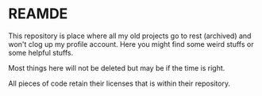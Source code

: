 # REAMDE

This repository is place where all my old projects go to rest (archived) and won't clog up my profile account. Here you might find some weird stuffs or some helpful stuffs.

Most things here will not be deleted but may be if the time is right.

All pieces of code retain their licenses that is within their repository.
